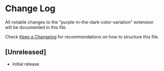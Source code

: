 # Change Log

All notable changes to the "purple-in-the-dark-color-variation" extension will be documented in this file.

Check [Keep a Changelog](http://keepachangelog.com/) for recommendations on how to structure this file.

## [Unreleased]

- Initial release
